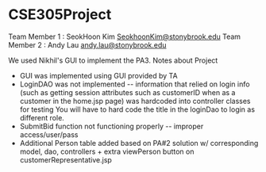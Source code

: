 # CSE305Project

Team Member 1 : SeokHoon Kim <SeokhoonKim@stonybrook.edu> 
Team Member 2 : Andy Lau <andy.lau@stonybrook.edu>

We used Nikhil's GUI to implement the PA3.
Notes about Project
- GUI was implemented using GUI provided by TA
- LoginDAO was not implemented --  information that relied on login info (such as getting session attributes such as customerID when as a customer in the home.jsp page) was hardcoded into controller classes for testing
You will have to hard code the title in the loginDao to login as different role.
- SubmitBid function not functioning properly -- improper access/user/pass
- Additional Person table added based on PA#2 solution w/ corresponding model, dao, controllers + extra viewPerson button on customerRepresentative.jsp
